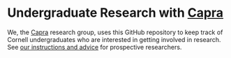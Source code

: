 # Undergraduate Research with [Capra][]

We, the [Capra][] research group, uses this GitHub repository to keep track of Cornell undergraduates who are interested in getting involved in research.
See [our instructions and advice][instr] for prospective researchers.

[capra]: https://capra.cs.cornell.edu/
[instr]: https://capra.cs.cornell.edu/ugresearch.html
